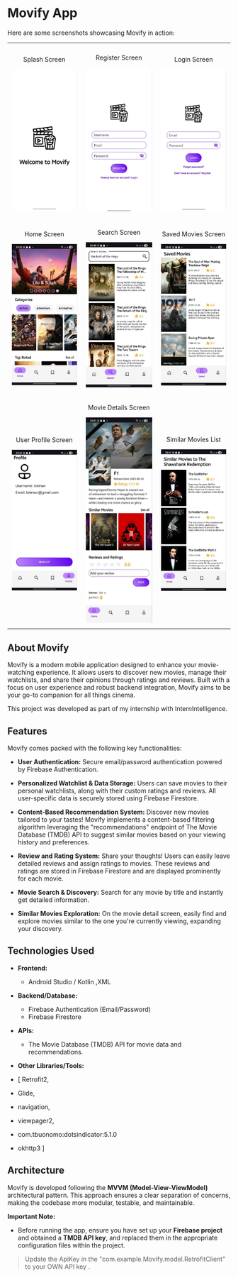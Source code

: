 # Movify App
Here are some screenshots showcasing Movify in action:

<table style="width:100%; border-collapse: collapse;">
<tr>
<td style="text-align: center; padding: 10px;">
<p>Splash Screen</p>
<img src="images/SplashScreen.jpg" alt="Movify Splash Screen" width="250"/>
</td>
<td style="text-align: center; padding: 10px;">
<p>Register Screen</p>
<img src="images/RegisterScreen.jpg" alt="Movify Register Screen" width="250"/>
</td>
<td style="text-align: center; padding: 10px;">
<p>Login Screen</p>
<img src="images/LoginScreen.jpg" alt="Movify Login Screen" width="250"/>
</td>
</tr>
<tr>
<td style="text-align: center; padding: 10px;">
<p>Home Screen</p>
<img src="images/HomeFragment.jpg" alt="Movify Home Screen" width="250"/>
</td>
<td style="text-align: center; padding: 10px;">
<p>Search Screen</p>
<img src="images/Search Fragment.jpg" alt="Movify Search Screen" width="250"/>
</td>
<td style="text-align: center; padding: 10px;">
<p>Saved Movies Screen</p>
<img src="images/Saved Fragment.jpg" alt="Movify Saved Movies Screen" width="250"/>
</td>
</tr>
<tr>
<td style="text-align: center; padding: 10px;">
<p>User Profile Screen</p>
<img src="images/UserFragment.jpg" alt="Movify User Profile Screen" width="250"/>
</td>
<td style="text-align: center; padding: 10px;">
<p>Movie Details Screen</p>
<img src="images/Movie Deatils.jpg" alt="Movify Movie Details Screen" width="250"/>
</td>
<td style="text-align: center; padding: 10px;">
<p>Similar Movies List</p>
<img src="images/Similair Movies List.jpg" alt="Movify Similar Movies List" width="250"/>
</td>
</tr>
</table>


## About Movify

Movify is a modern mobile application designed to enhance your movie-watching experience. It allows users to discover new movies, manage their watchlists, and share their opinions through ratings and reviews. Built with a focus on user experience and robust backend integration, Movify aims to be your go-to companion for all things cinema.

This project was developed as part of my internship with InternIntelligence.

## Features

Movify comes packed with the following key functionalities:

- **User Authentication:** Secure email/password authentication powered by Firebase Authentication.
    
- **Personalized Watchlist & Data Storage:** Users can save movies to their personal watchlists, along with their custom ratings and reviews. All user-specific data is securely stored using Firebase Firestore.
    
- **Content-Based Recommendation System:** Discover new movies tailored to your tastes! Movify implements a content-based filtering algorithm leveraging the "recommendations" endpoint of The Movie Database (TMDB) API to suggest similar movies based on your viewing history and preferences.
    
- **Review and Rating System:** Share your thoughts! Users can easily leave detailed reviews and assign ratings to movies. These reviews and ratings are stored in Firebase Firestore and are displayed prominently for each movie.
    
- **Movie Search & Discovery:** Search for any movie by title and instantly get detailed information.
    
- **Similar Movies Exploration:** On the movie detail screen, easily find and explore movies similar to the one you're currently viewing, expanding your discovery.
    

## Technologies Used

- **Frontend:** 
	- Android Studio / Kotlin ,XML 

- **Backend/Database:**
    - Firebase Authentication (Email/Password)
    - Firebase Firestore
        
- **APIs:**
    - The Movie Database (TMDB) API for movie data and recommendations.

        
- **Other Libraries/Tools:**
- [ Retrofit2,
-  Glide,
-  navigation,
-  viewpager2,
-  com.tbuonomo:dotsindicator:5.1.0
-  okhttp3 ]
    

## Architecture

Movify is developed following the **MVVM (Model-View-ViewModel)** architectural pattern. This approach ensures a clear separation of concerns, making the codebase more modular, testable, and maintainable.

**Important Note:**
- Before running the app, ensure you have set up your **Firebase project** and obtained a **TMDB API key**, and replaced them in the appropriate configuration files within the project.

>    Update the ApiKey in the "com.example.Movify.model.RetrofitClient" to your OWN API key .

